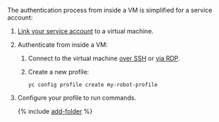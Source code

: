 The authentication process from inside a VM is simplified for a service account:
1. [Link your service account](../../compute/operations/vm-connect/auth-inside-vm.md#link-sa-with-instance) to a virtual machine.
1. Authenticate from inside a VM:
      1. Connect to the virtual machine [over SSH](../../compute/operations/vm-connect/ssh.md) or [via RDP](../../compute/operations/vm-connect/rdp.md).

   1. Create a new profile:

      ```
      yc config profile create my-robot-profile
      ```


1. Configure your profile to run commands.

    {% include [add-folder](../cli-add-folder.md) %}

